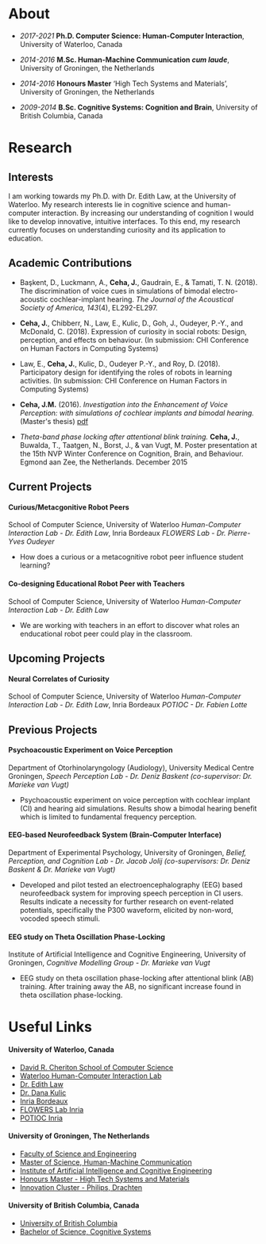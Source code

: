 # About
- _2017-2021_ **Ph.D. Computer Science: Human-Computer Interaction**, University of Waterloo, Canada

- _2014-2016_ **M.Sc. Human-Machine Communication _cum laude_**, University of Groningen, the Netherlands 

- _2014-2016_ **Honours Master** ‘High Tech Systems and Materials’, University of Groningen, the Netherlands

- _2009-2014_ **B.Sc. Cognitive Systems: Cognition and Brain**, University of British Columbia, Canada


# Research
## Interests
I am working towards my Ph.D. with Dr. Edith Law, at the University of Waterloo. My research interests lie in cognitive science and human-computer interaction. By increasing our understanding of cognition I would like to develop innovative, intuitive interfaces. To this end, my research currently focuses on understanding curiosity and its application to education.


## Academic Contributions
- Başkent, D., Luckmann, A., **Ceha, J.**, Gaudrain, E., & Tamati, T. N. (2018). The discrimination of voice cues in simulations of bimodal electro-acoustic cochlear-implant hearing. _The Journal of the Acoustical Society of America, 143_(4), EL292-EL297.

- **Ceha, J.**, Chibberr, N., Law, E., Kulic, D., Goh, J., Oudeyer, P.-Y., and McDonald, C. (2018). Expression of curiosity in social robots: Design, perception, and effects on behaviour. (In submission: CHI Conference on Human Factors in Computing Systems)

- Law, E., **Ceha, J.**, Kulic, D., Oudeyer P.-Y., and Roy, D. (2018). Participatory design for identifying the roles of robots in learning activities. (In submission: CHI Conference on Human Factors in Computing Systems)

- **Ceha, J.M.** (2016). _Investigation into the Enhancement of Voice Perception: with simulations of cochlear implants and bimodal hearing._ (Master's thesis) [pdf](https://jceha.github.io/NewRepo/J.M.Ceha_MasterThesis2016.pdf)

- _Theta-band phase locking after attentional blink training._ **Ceha, J.**, Buwalda, T., Taatgen, N., Borst, J., & van Vugt, M. Poster presentation at the 15th NVP Winter Conference on Cognition, Brain, and Behaviour. Egmond aan Zee, the Netherlands. December 2015

## Current Projects
#### Curious/Metacgonitive Robot Peers
School of Computer Science, University of Waterloo _Human-Computer Interaction Lab - Dr. Edith Law_, Inria Bordeaux _FLOWERS Lab - Dr. Pierre-Yves Oudeyer_
- How does a curious or a metacognitive robot peer influence student learning?

#### Co-designing Educational Robot Peer with Teachers
School of Computer Science, University of Waterloo _Human-Computer Interaction Lab - Dr. Edith Law_
- We are working with teachers in an effort to discover what roles an enducational robot peer could play in the classroom.

## Upcoming Projects
#### Neural Correlates of Curiosity
School of Computer Science, University of Waterloo _Human-Computer Interaction Lab - Dr. Edith Law_, Inria Bordeaux _POTIOC - Dr. Fabien Lotte_

## Previous Projects
#### Psychoacoustic Experiment on Voice Perception
Department of Otorhinolaryngology (Audiology), University Medical Centre Groningen,
_Speech Perception Lab - Dr. Deniz Baskent (co-supervisor: Dr. Marieke van Vugt)_ 
- Psychoacoustic experiment on voice perception with cochlear implant (CI) and hearing aid simulations. Results show a bimodal hearing benefit which is limited to fundamental frequency perception.

#### EEG-based Neurofeedback System (Brain-Computer Interface)
Department of Experimental Psychology, University of Groningen,
_Belief, Perception, and Cognition Lab - Dr. Jacob Jolij (co-supervisors: Dr. Deniz Baskent & Dr. Marieke van Vugt)_ 
- Developed and pilot tested an electroencephalography (EEG) based neurofeedback system for improving speech perception in CI users. Results indicate a necessity for further research on event-related potentials, specifically the P300 waveform, elicited by non-word, vocoded speech stimuli.

#### EEG study on Theta Oscillation Phase-Locking
Institute of Artificial Intelligence and Cognitive Engineering, University of Groningen,
_Cognitive Modelling Group - Dr. Marieke van Vugt_ 
- EEG study on theta oscillation phase-locking after attentional blink (AB) training. After training away the AB, no significant increase found in theta oscillation phase-locking.

# Useful Links
#### University of Waterloo, Canada
- [David R. Cheriton School of Computer Science](https://cs.uwaterloo.ca/)
- [Waterloo Human-Computer Interaction Lab](http://hci.uwaterloo.ca/)
- [Dr. Edith Law](http://edithlaw.ca/)
- [Dr. Dana Kulic](https://ece.uwaterloo.ca/~dkulic/)
- [Inria Bordeaux](https://www.inria.fr/en/centre/bordeaux)
- [FLOWERS Lab Inria](https://flowers.inria.fr/)
- [POTIOC Inria](https://team.inria.fr/potioc/)

#### University of Groningen, The Netherlands
- [Faculty of Science and Engineering](http://www.rug.nl/fse/)
- [Master of Science, Human-Machine Communication](http://www.rug.nl/masters/human-machine-communication/)
- [Institute of Artificial Intelligence and Cognitive Engineering](http://www.rug.nl/research/alice/)
- [Honours Master - High Tech Systems and Materials](http://www.rug.nl/education/honours-college/htsm-masterprogramme/)
- [Innovation Cluster - Philips, Drachten](https://en.icdrachten.nl/companies/philips)

#### University of British Columbia, Canada
- [University of British Columbia](https://www.ubc.ca/)
- [Bachelor of Science, Cognitive Systems](http://cogsys.ubc.ca/)
